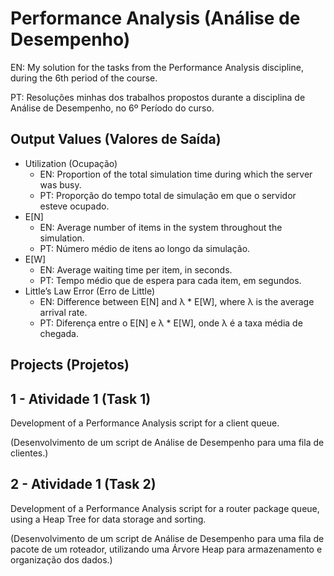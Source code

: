 # Performance Analysis (Análise de Desempenho)

EN: My solution for the tasks from the Performance Analysis discipline, during the 6th period of the course.

PT: Resoluções minhas dos trabalhos propostos durante a disciplina de Análise de Desempenho, no 6º Período do curso.

## Output Values (Valores de Saída)

- Utilization (Ocupação)
  - EN: Proportion of the total simulation time during which the server was busy.
  - PT: Proporção do tempo total de simulação em que o servidor esteve ocupado.  
- E[N]
  - EN: Average number of items in the system throughout the simulation.
  - PT: Número médio de itens ao longo da simulação.  
- E[W]
  - EN: Average waiting time per item, in seconds.
  - PT: Tempo médio que de espera para cada item, em segundos.  
- Little’s Law Error (Erro de Little)
  - EN: Difference between E[N] and λ * E[W], where λ is the average arrival rate.
  - PT: Diferença entre o E[N] e λ * E[W], onde λ é a taxa média de chegada.  

## Projects (Projetos)

## 1 - Atividade 1 (Task 1)

Development of a Performance Analysis script for a client queue.

(Desenvolvimento de um script de Análise de Desempenho para uma fila de clientes.)

## 2 - Atividade 1 (Task 2)

Development of a Performance Analysis script for a router package queue, using a Heap Tree for data storage and sorting.

(Desenvolvimento de um script de Análise de Desempenho para uma fila de pacote de um roteador, utilizando uma Árvore Heap para armazenamento e organização dos dados.)
